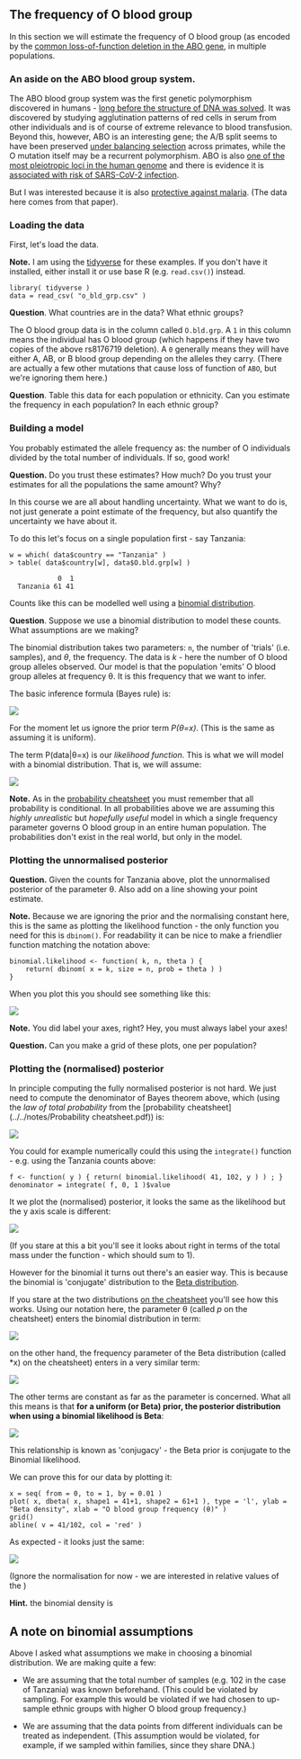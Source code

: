 ## The frequency of O blood group

In this section we will estimate the frequency of O blood group (as encoded by the [common
loss-of-function deletion in the ABO
gene](https://www.ensembl.org/Homo_sapiens/Variation/Explore?v=rs8176719), in multiple populations.

### An aside on the ABO blood group system.

The ABO blood group system was the first genetic polymorphism discovered in humans - [long before
the structure of DNA was solved](https://www.ncbi.nlm.nih.gov/books/NBK2267/). It was discovered by
studying agglutination patterns of red cells in serum from other individuals and is of course of
extreme relevance to blood transfusion. Beyond this, however, ABO is an interesting gene; the A/B
split seems to have been preserved [under balancing
selection](https://www.pnas.org/content/109/45/18493) across primates, while the O mutation itself
may be a recurrent polymorphism. ABO is also [one of the most pleiotropic loci in the human
genome](https://www.ncbi.nlm.nih.gov/pmc/articles/PMC5207801/) and there is evidence it is
[associated with risk of SARS-CoV-2
infection](https://www.ncbi.nlm.nih.gov/pmc/articles/PMC7594382/). 

But I was interested because it is also [protective against
malaria](https://www.nature.com/articles/s41467-019-13480-z). (The data here comes from that paper).

### Loading the data
First, let's load the data.

**Note.** I am using the [tidyverse](https://www.tidyverse.org) for these examples. If you don't
have it installed, either install it or use base R (e.g. `read.csv()`) instead.

```
library( tidyverse )
data = read_csv( "o_bld_grp.csv" )
```

**Question**.  What countries are in the data?  What ethnic groups?

The O blood group data is in the column called `O.bld.grp`. A `1` in this column means the
individual has O blood group (which happens if they have two copies of the above rs8176719
deletion). A `0` generally means they will have either A, AB, or B blood group depending on the
alleles they carry. (There are actually a few other mutations that cause loss of function of `ABO`,
but we're ignoring them here.)

**Question**. Table this data for each population or ethnicity. Can you estimate the frequency in
each population? In each ethnic group?


### Building a model

You probably estimated the allele frequency as: the number of O individuals divided by the total
number of individuals.  If so, good work!

**Question.** Do you trust these estimates? How much? Do you trust your estimates for all the populations the same
amount? Why?

In this course we are all about handling uncertainty. What we want to do is, not just generate a point estimate of the
frequency, but also quantify the uncertainty we have about it.

To do this let's focus on a single population first - say Tanzania:

```
w = which( data$country == "Tanzania" )
> table( data$country[w], data$O.bld.grp[w] )
          
            0  1
  Tanzania 61 41
```

Counts like this can be modelled well using a [binomial distribution](../../notes/Distributions%20cheatsheet.pdf).

**Question**. Suppose we use a binomial distribution to model these counts.  What assumptions are we making?

The binomial distribution takes two parameters: `n`, the number of 'trials' (i.e. samples), and *&theta;*, the frequency. The
data is *k* - here the number of O blood group alleles observed. Our model is that the population 'emits' O blood group
alleles at frequency &theta;. It is this frequency that we want to infer.

The basic inference formula (Bayes rule) is:

<img src="https://render.githubusercontent.com/render/math?math=P(\theta=x|\text{data}) = \frac{P(\text{data}|\theta=x) \cdot P(\theta=x)}{P(\text{data})}">

For the moment let us ignore the prior term *P(&theta;=x)*. (This is the same as assuming it is uniform).

The term P(data|&theta;=x) is our *likelihood function*. This is what we will model with a binomial distribution. That
is, we will assume:

<img src="https://render.githubusercontent.com/render/math?math=P\left(\text{data}|\theta=x\right) = \text{binom}\left( k=41 | n=102, \theta=x \right)">


**Note.** As in the [probability cheatsheet](../../notes/Probability%20cheatsheet.pdf) you must remember that all
probability is conditional. In all probabilities above we are assuming this *highly unrealistic* but *hopefully useful*
model in which a single frequency parameter governs O blood group in an entire human population. The probabilities
don't exist in the real world, but only in the model.

### Plotting the unnormalised posterior

**Question.** Given the counts for Tanzania above, plot the unnormalised posterior of the parameter &theta;. Also add
on a line showing your point estimate.

**Note.** Because we are ignoring the prior and the normalising constant here, this is the same as plotting the
likelihood function - the only function you need for this is `dbinom()`. For readability it can be nice to make a
friendlier function matching the notation above:

```
binomial.likelihood <- function( k, n, theta ) {
    return( dbinom( x = k, size = n, prob = theta ) )
}
```

When you plot this you should see something like this:

<img src="solutions/Tanzania_o_blood_group_likelihood.svg">

**Note.** You did label your axes, right?  Hey, you must always label your axes!

**Question.** Can you make a grid of these plots, one per population?

### Plotting the (normalised) posterior

In principle computing the fully normalised posterior is not hard. We just need to compute the denominator of Bayes
theorem above, which (using the *law of total probability* from the [probability cheatsheet](../../notes/Probability
cheatsheet.pdf)) is:

<img src="https://render.githubusercontent.com/render/math?math=P(\text{data}) = \int_y P(\text{data}|\theta=y) P(\theta=y)">

You could for example numerically could this using the `integrate()` function - e.g. using the Tanzania counts above:

```
f <- function( y ) { return( binomial.likelihood( 41, 102, y ) ) ; }
denominator = integrate( f, 0, 1 )$value
```

It we plot the (normalised) posterior, it looks the same as the likelihood but the y axis scale is different:

<img src="solutions/Tanzania_o_blood_group_posterior.svg">

(If you stare at this a bit you'll see it looks about right in terms of the total mass under the function - which
should sum to 1).

However for the binomial it turns out there's an easier way. This is because the binomial is 'conjugate' distribution
to the [Beta distribution](../../notes/Distributions%20cheatsheet.pdf).

If you stare at the two distributions [on the cheatsheet](../../notes/Distributions%20cheatsheet.pdf) you'll see how
this works. Using our notation here, the parameter &theta; (called *p* on the cheatsheet) enters the binomial
distribution in term:

<img src="https://render.githubusercontent.com/render/math?math=\theta^k (1-\theta)^n-k">

on the other hand, the frequency parameter of the Beta distribution (called *x) on the cheatsheet) enters in a very
similar term:

<img src="https://render.githubusercontent.com/render/math?math=\theta^{\alpha-1} (1-\theta)^{\beta-1}">

The other terms are constant as far as the parameter is concerned. What all this means is that **for a uniform (or
Beta) prior, the posterior distribution when using a binomial likelihood is Beta**:

<img src="https://render.githubusercontent.com/render/math?math=\text{Beta prior} \rightarrow \text{Binomial likelihood} \rightarrow \text{Beta posterior}">

This relationship is known as 'conjugacy' - the Beta prior is conjugate to the Binomial likelihood.  

We can prove this for our data by plotting it:
```
x = seq( from = 0, to = 1, by = 0.01 )
plot( x, dbeta( x, shape1 = 41+1, shape2 = 61+1 ), type = 'l', ylab = "Beta density", xlab = "O blood group frequency (θ)" )
grid()
abline( v = 41/102, col = 'red' )
```
As expected - it looks just the same:

<img src="solutions/Tanzania_o_blood_group_beta_posterior.svg">





 (Ignore the normalisation for now - we are interested in relative values of the )

**Hint.** the binomial density is 

## A note on binomial assumptions

Above I asked what assumptions we make in choosing a binomial distribution. We are making quite a few:

* We are assuming that the total number of samples (e.g. 102 in the case of Tanzania) was known beforehand. (This could
  be violated by sampling. For example this would be violated if we had chosen to up-sample ethnic groups with higher O
  blood group frequency.)
  
* We are assuming that the data points from different individuals can be treated as independent. (This assumption would
  be violated, for example, if we sampled within families, since they share DNA.)





